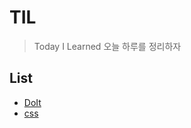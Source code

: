 # TIL

> Today I Learned 오늘 하루를 정리하자


## List


- [DoIt][]
- [css][]

[DoIt]: https://github.com/minw1540/TIL/tree/master/Doit

[css]: https://github.com/minw1540/TIL/tree/master/css

